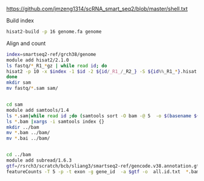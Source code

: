 https://github.com/jmzeng1314/scRNA_smart_seq2/blob/master/shell.txt

Build index
```bash
hisat2-build -p 16 genome.fa genome
```


Align and count
```bash
index=smartseq2-ref/grch38/genome
module add hisat2/2.1.0
ls fastq/*_R1_*gz | while read id; do 
hisat2 -p 10 -x $index -1 $id -2 ${id/_R1_/_R2_} -S ${id%%_R1_*}.hisat.sam
done 
mkdir sam
mv fastq/*.sam sam/


cd sam
module add samtools/1.4
ls *.sam|while read id ;do (samtools sort -O bam -@ 5  -o $(basename ${id} ".sam").bam   ${id});done
ls *.bam |xargs -i samtools index {}
mkdir ../bam
mv *.bam ../bam/
mv *.bai ../bam/


cd ../bam
module add subread/1.6.3
gtf=/rsrch3/scratch/bcb/sliang3/smartseq2-ref/gencode.v38.annotation.gtf.gz
featureCounts -T 5 -p -t exon -g gene_id  -a $gtf -o  all.id.txt  *.bam  1>counts.id.log 2>&1 &
```
